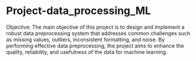 # Project-data_processing_ML
Objective:
The main objective of this project is to design and implement a robust data
preprocessing system that addresses common challenges such as missing values,
outliers, inconsistent formatting, and noise. By performing effective data preprocessing,
the project aims to enhance the quality, reliability, and usefulness of the data for
machine learning.
